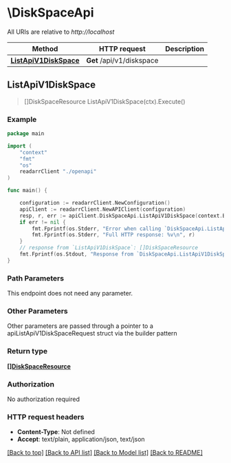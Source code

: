 # \DiskSpaceApi

All URIs are relative to *http://localhost*

Method | HTTP request | Description
------------- | ------------- | -------------
[**ListApiV1DiskSpace**](DiskSpaceApi.md#ListApiV1DiskSpace) | **Get** /api/v1/diskspace | 



## ListApiV1DiskSpace

> []DiskSpaceResource ListApiV1DiskSpace(ctx).Execute()



### Example

```go
package main

import (
    "context"
    "fmt"
    "os"
    readarrClient "./openapi"
)

func main() {

    configuration := readarrClient.NewConfiguration()
    apiClient := readarrClient.NewAPIClient(configuration)
    resp, r, err := apiClient.DiskSpaceApi.ListApiV1DiskSpace(context.Background()).Execute()
    if err != nil {
        fmt.Fprintf(os.Stderr, "Error when calling `DiskSpaceApi.ListApiV1DiskSpace``: %v\n", err)
        fmt.Fprintf(os.Stderr, "Full HTTP response: %v\n", r)
    }
    // response from `ListApiV1DiskSpace`: []DiskSpaceResource
    fmt.Fprintf(os.Stdout, "Response from `DiskSpaceApi.ListApiV1DiskSpace`: %v\n", resp)
}
```

### Path Parameters

This endpoint does not need any parameter.

### Other Parameters

Other parameters are passed through a pointer to a apiListApiV1DiskSpaceRequest struct via the builder pattern


### Return type

[**[]DiskSpaceResource**](DiskSpaceResource.md)

### Authorization

No authorization required

### HTTP request headers

- **Content-Type**: Not defined
- **Accept**: text/plain, application/json, text/json

[[Back to top]](#) [[Back to API list]](../README.md#documentation-for-api-endpoints)
[[Back to Model list]](../README.md#documentation-for-models)
[[Back to README]](../README.md)

